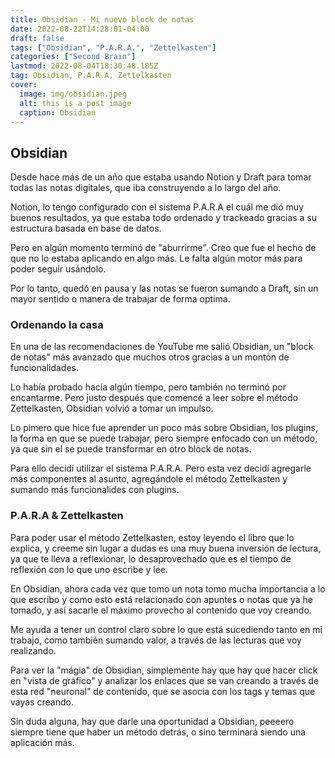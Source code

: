 ```yaml
---
title: Obsidian - Mi nuevo block de notas
date: 2022-08-22T14:28:01-04:00
draft: false
tags: ["Obsidian", "P.A.R.A.", "Zettelkasten"]
categories: ["Second Brain"]
lastmod: 2022-08-04T18:30:48.185Z
tag: Obsidian, P.A.R.A, Zettelkasten
cover:
  image: img/obsidian.jpeg
  alt: this is a post image
  caption: Obsidian
---
```


## Obsidian

Desde hace más de un año que estaba usando Notion y Draft para tomar todas las notas digitales, que iba construyendo a lo largo del año.

Notion, lo tengo configurado con el sistema P.A.R.A el cuál me dió muy buenos resultados, ya que estaba todo ordenado y trackeado gracias a su estructura basada en base de datos.

Pero en algún momento terminó de "aburrirme". Creo que fue el hecho de que no lo estaba aplicando en algo más. Le falta algún motor más para poder seguir usándolo.

Por lo tanto, quedó en pausa y las notas se fueron sumando a Draft, sin un mayor sentido o manera de trabajar de forma optima.

### Ordenando la casa

En una de las recomendaciones de YouTube me salió Obsidian, un "block de notas" más avanzado que muchos otros gracias a un montón de funcionalidades.

Lo había probado hacía algún tiempo, pero también no terminó por encantarme. Pero justo después que comencé a leer sobre el método Zettelkasten, Obsidian volvió a tomar un impulso.

Lo pimero que hice fue aprender un poco más sobre Obsidian, los plugins, la forma en que se puede trabajar, pero siempre enfocado con un método, ya que sin el se puede transformar en otro block de notas.

Para ello decidí utilizar el sistema P.A.R.A. Pero esta vez decidí agregarle más componentes al asunto, agregándole el método Zettelkasten y sumando más funcionalides con plugins.

### P.A.R.A & Zettelkasten

Para poder usar el método Zettelkasten, estoy leyendo el libro que lo explica, y creeme sin lugar a dudas es una muy buena inversión de lectura, ya que te lleva a reflexionar, lo desaprovechado que es el tiempo de reflexión con lo que uno escribe y lee.

En Obsidian, ahora cada vez que tomo un nota tomo mucha importancia a lo que escribo y como esto está relacionado con apuntes o notas que ya he tomado, y así sacarle el máximo provecho al contenido que voy creando.

Me ayuda a tener un control claro sobre lo que está sucediendo tanto en mi trabajo, como también sumando valor, a través de las lecturas que voy realizando.

Para ver la "mágia" de Obsidian, simplemente hay que hay que hacer click en "vista de gráfico" y analizar los enlaces que se van creando a través de esta red "neuronal" de contenido, que se asocia con los tags y temas que vayas creando.

Sin duda alguna, hay que darle una oportunidad a Obsidian, peeeero siempre tiene que haber un método detrás, o sino terminará siendo una aplicación más.
